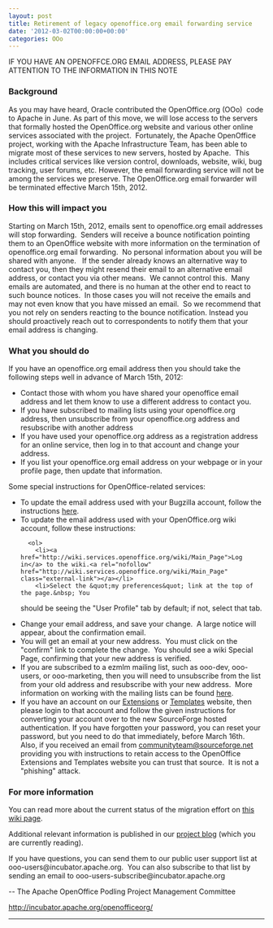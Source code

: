 ```yaml
---
layout: post
title: Retirement of legacy openoffice.org email forwarding service
date: '2012-03-02T00:00:00+00:00'
categories: OOo
---
```

<p>IF YOU HAVE AN OPENOFFCE.ORG EMAIL ADDRESS, PLEASE PAY ATTENTION TO THE INFORMATION IN THIS NOTE</p> 
  <h3><a name="(Draft)PublicStatementonEmailForwarding-Background"></a>Background</h3> 
  <p>As you may have heard, Oracle contributed the OpenOffice.org (OOo)&nbsp; 
code to Apache in June. As part of this move, we will lose access to the
 servers that formally hosted the OpenOffice.org website and various 
other online services associated with the project.&nbsp; Fortunately, the 
Apache OpenOffice project, working with the Apache Infrastructure Team, 
has been able to migrate most of these services to new servers, hosted 
by Apache.&nbsp; This includes critical services like version control,
 downloads, website, wiki, bug tracking, user forums, etc. However, the email
 forwarding service will not be among the services we preserve. The 
OpenOffice.org email forwarder will be terminated effective March 15th, 
2012.</p> 
  <h3><a name="(Draft)PublicStatementonEmailForwarding-Howthiswillimpactyou"></a>How this will impact you</h3> 
  <p>Starting on March 15th, 2012, emails sent to openoffice.org email 
addresses will stop forwarding.&nbsp; Senders will receive a bounce 
notification pointing them to an OpenOffice website with more 
information on the termination of openoffice.org email forwarding.&nbsp; No 
personal information about you will be shared with anyone. &nbsp; If the 
sender already knows an alternative way to contact you, then they might 
resend their email to an alternative email address, or contact you via 
other means.&nbsp; We cannot control this.&nbsp; Many emails are automated, and there is no human at 
the other end to react to such bounce notices.&nbsp; In those cases you will 
not receive the emails and may not even know that you have missed an 
email.&nbsp; So we recommend that you not rely on senders reacting to the 
bounce notification. Instead you should proactively reach out to correspondents 
to notify them that your email address is changing.</p> 
  <h3><a name="(Draft)PublicStatementonEmailForwarding-Whatyoushoulddo"></a>What you should do</h3> 
  <p>If you have an openoffice.org email address then you should take the following steps well in advance of March 15th, 2012:</p> 
  <ul> 
    <li>Contact those with whom you have shared your openoffice email 
address and let them know to use a different address to contact you.</li> 
    <li>If you have subscribed to mailing lists using your openoffice.org 
address, then unsubscribe from your openoffice.org address and 
resubscribe with another address</li> 
    <li>If you have used your openoffice.org address as a registration 
address for an online service, then log in to that account and change 
your address.</li> 
    <li>If you list your openoffice.org email address on your webpage or in your profile page, then update that information.<br /></li> 
  </ul> 
  <p>Some special instructions for OpenOffice-related services:</p> 
  <ul> 
    <li>To update the email address used with your Bugzilla account, follow the instructions <a href="https://cwiki.apache.org/confluence/display/OOOUSERS/Update+OOo+Bugzilla+account+to+Apache+OpenOffice+Bugzilla">here</a>.<a rel="nofollow" href="https://cwiki.apache.org/confluence/display/OOOUSERS/Update+OOo+Bugzilla+account+to+Apache+OpenOffice+Bugzilla" class="external-link"></a></li> 
    <li>To update the email address used with your OpenOffice.org wiki account, follow these instructions:
	
      
      
      
      
      
      
      
      
      
      
      <ol> 
        <li><a href="http://wiki.services.openoffice.org/wiki/Main_Page">Log in</a> to the wiki.<a rel="nofollow" href="http://wiki.services.openoffice.org/wiki/Main_Page" class="external-link"></a></li> 
        <li>Select the &quot;my preferences&quot; link at the top of the page.&nbsp; You 
should be seeing the &quot;User Profile&quot; tab by default; if not, select that 
tab.</li> 
        <li>Change your email address, and save your change.&nbsp; A large notice will appear, about the confirmation email.</li> 
        <li>You will get an email at your new address.&nbsp; You must click on the 
&quot;confirm&quot; link to complete the change.&nbsp; You should see a wiki Special 
Page, confirming that your new address is verified.</li> 
      </ol> 
    </li> 
    <li>If you are subscribed to a ezmlm mailing list, such as ooo-dev, 
ooo-users, or ooo-marketing, then you will need to unsubscribe from the 
list from your old address and resubscribe with your new address.&nbsp; More information on working with the mailing lists can be found <a href="http://incubator.apache.org/openofficeorg/mailing-lists.html">here</a>.</li> 
    <li>If you have an account on our <a href="http://extensions.services.openoffice.org/">Extensions</a> or <a href="http://templates.services.openoffice.org/">Templates</a> website, then please login to that account and follow the given instructions for converting your account over to the new SourceForge hosted authentication. If you have forgotten your password, you can reset your password, but you need to do that immediately, before March 16th.&nbsp; Also, if you received an email from <a href="mailto:communityteam@sourceforge.net">communityteam@sourceforge.net</a> providing you with instructions to retain access to the OpenOffice Extensions and Templates website you can trust that source.&nbsp; It is not a &quot;phishing&quot; attack.</li> 
  </ul> 
  <h3><a name="(Draft)PublicStatementonEmailForwarding-Formoreinformation"></a>For more information</h3> 
  <p>You can read more about the current status of the migration effort on <a href="https://cwiki.apache.org/confluence/display/OOOUSERS/OpenOffice.org+Migration+Status">this wiki page</a>.</p> 
  <p>Additional relevant information is published in our <a href="http://blogs.apache.org/OOO/">project blog</a> (which you are currently reading).<a rel="nofollow" href="http://blogs.apache.org/OOO/" class="external-link"></a></p> 
  <p>If you have questions, you can send them to our public user support 
list at ooo-users@incubator.apache.org.&nbsp; You can also subscribe to that 
list by sending an email to ooo-users-subscribe@incubator.apache.org</p> 
  <p>-- The Apache OpenOffice Podling Project Management Committee</p> 
  <p><a rel="nofollow" href="http://incubator.apache.org/openofficeorg/" class="external-link">http://incubator.apache.org/openofficeorg/</a></p> <hr />
